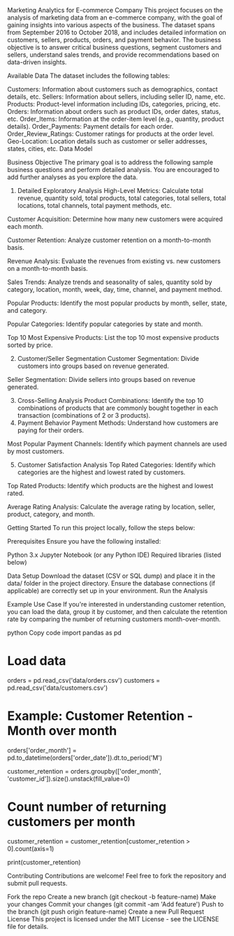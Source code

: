 Marketing Analytics for E-commerce Company
This project focuses on the analysis of marketing data from an e-commerce company, with the goal of gaining insights into various aspects of the business. The dataset spans from September 2016 to October 2018, and includes detailed information on customers, sellers, products, orders, and payment behavior. The business objective is to answer critical business questions, segment customers and sellers, understand sales trends, and provide recommendations based on data-driven insights.

Available Data
The dataset includes the following tables:

Customers: Information about customers such as demographics, contact details, etc.
Sellers: Information about sellers, including seller ID, name, etc.
Products: Product-level information including IDs, categories, pricing, etc.
Orders: Information about orders such as product IDs, order dates, status, etc.
Order_Items: Information at the order-item level (e.g., quantity, product details).
Order_Payments: Payment details for each order.
Order_Review_Ratings: Customer ratings for products at the order level.
Geo-Location: Location details such as customer or seller addresses, states, cities, etc.
Data Model


Business Objective
The primary goal is to address the following sample business questions and perform detailed analysis. You are encouraged to add further analyses as you explore the data.

1. Detailed Exploratory Analysis
High-Level Metrics: Calculate total revenue, quantity sold, total products, total categories, total sellers, total locations, total channels, total payment methods, etc.

Customer Acquisition: Determine how many new customers were acquired each month.

Customer Retention: Analyze customer retention on a month-to-month basis.

Revenue Analysis: Evaluate the revenues from existing vs. new customers on a month-to-month basis.

Sales Trends: Analyze trends and seasonality of sales, quantity sold by category, location, month, week, day, time, channel, and payment method.

Popular Products: Identify the most popular products by month, seller, state, and category.

Popular Categories: Identify popular categories by state and month.

Top 10 Most Expensive Products: List the top 10 most expensive products sorted by price.

2. Customer/Seller Segmentation
Customer Segmentation: Divide customers into groups based on revenue generated.

Seller Segmentation: Divide sellers into groups based on revenue generated.

3. Cross-Selling Analysis
Product Combinations: Identify the top 10 combinations of products that are commonly bought together in each transaction (combinations of 2 or 3 products).
4. Payment Behavior
Payment Methods: Understand how customers are paying for their orders.

Most Popular Payment Channels: Identify which payment channels are used by most customers.

5. Customer Satisfaction Analysis
Top Rated Categories: Identify which categories are the highest and lowest rated by customers.

Top Rated Products: Identify which products are the highest and lowest rated.

Average Rating Analysis: Calculate the average rating by location, seller, product, category, and month.

Getting Started
To run this project locally, follow the steps below:

Prerequisites
Ensure you have the following installed:

Python 3.x
Jupyter Notebook (or any Python IDE)
Required libraries (listed below)

Data Setup
Download the dataset (CSV or SQL dump) and place it in the data/ folder in the project directory.
Ensure the database connections (if applicable) are correctly set up in your environment.
Run the Analysis

Example Use Case
If you're interested in understanding customer retention, you can load the data, group it by customer, and then calculate the retention rate by comparing the number of returning customers month-over-month.

python
Copy code
import pandas as pd

# Load data
orders = pd.read_csv('data/orders.csv')
customers = pd.read_csv('data/customers.csv')

# Example: Customer Retention - Month over month
orders['order_month'] = pd.to_datetime(orders['order_date']).dt.to_period('M')

customer_retention = orders.groupby(['order_month', 'customer_id']).size().unstack(fill_value=0)

# Count number of returning customers per month
customer_retention = customer_retention[customer_retention > 0].count(axis=1)

print(customer_retention)

Contributing
Contributions are welcome! Feel free to fork the repository and submit pull requests.

Fork the repo
Create a new branch (git checkout -b feature-name)
Make your changes
Commit your changes (git commit -am 'Add feature')
Push to the branch (git push origin feature-name)
Create a new Pull Request
License
This project is licensed under the MIT License - see the LICENSE file for details.
